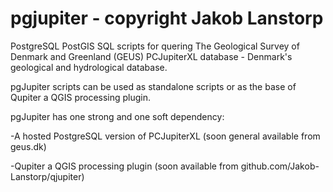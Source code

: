 # pgjupiter - copyright Jakob Lanstorp

PostgreSQL PostGIS SQL scripts for quering The Geological Survey of Denmark and Greenland (GEUS) PCJupiterXL database - Denmark's geological and hydrological database.

pgJupiter scripts can be used as standalone scripts or as the base of Qupiter a QGIS processing plugin.

pgJupiter has one strong and one soft dependency:

  -A hosted PostgreSQL version of PCJupiterXL (soon general available from geus.dk) 
  
  -Qupiter a QGIS processing plugin (soon available from github.com/Jakob-Lanstorp/qjupiter)
